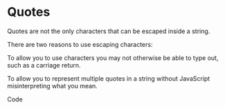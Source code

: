 # Quotes

Quotes are not the only characters that can be escaped inside a string.

There are two reasons to use escaping characters:


To allow you to use characters you may not otherwise be able to type out, such as a carriage return.


To allow you to represent multiple quotes in a string without JavaScript misinterpreting what you mean.

Code
